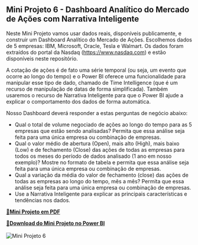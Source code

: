 ## Mini Projeto 6 - Dashboard Analítico do Mercado de Ações com Narrativa Inteligente

Neste Mini Projeto vamos usar dados reais, disponíveis publicamente, e construir um Dashboard Analítico do Mercado de Ações. Escolhemos dados de 5 empresas: IBM, Microsoft, Oracle, Tesla e Walmart. Os dados foram extraídos do portal da Nasdaq (https://www.nasdaq.com) e estão disponíveis neste repositório.

A cotação de ações é de fato uma série temporal (ou seja, um evento que ocorre ao longo do tempo) e o Power BI oferece uma funcionalidade para manipular esse tipo de dado, chamado de Time Intelligence (que é um recurso de manipulação de datas de forma simplificada). Também usaremos o recurso de Narrativa Inteligente para que o Power BI ajude a explicar o comportamento dos dados de forma automática.

Nosso Dashboard deverá responder a estas perguntas de negócio abaixo:
- Qual o total de volume negociado de ações ao longo do tempo para as 5 empresas que estão sendo analisadas? Permita que essa análise seja feita para uma única empresa ou combinação de empresas.
- Qual o valor médio de abertura (Open), mais alto (High), mais baixo (Low) e de fechamento (Close) das ações de todas as empresas para todos os meses do período de dados analisado (1 ano em nosso exemplo)? Mostre no formato de tabela e permita que essa análise seja feita para uma única empresa ou combinação de empresas.
- Qual a variação da média do valor de fechamento (close) das ações de todas as empresas ao longo do tempo, mês a mês? Permita que essa análise seja feita para uma única empresa ou combinação de empresas.
- Use a Narrativa Inteligente para explicar as principais características e tendências nos dados.

[🔗**Mini Projeto em PDF**](https://github.com/wagnermoraesjr/Portifolio_Microsoft_Power_BI/blob/main/Mini_Projeto_6_-_Dashboard_Analitico_do_Mercado_de_Acoes_com_Narrativa_Inteligente/PDF_Mini_Projeto6.pdf)

[🔗**Download do Mini Projeto no Power BI**](https://github.com/wagnermoraesjr/Portifolio_Microsoft_Power_BI/raw/main/Mini_Projeto_6_-_Dashboard_Analitico_do_Mercado_de_Acoes_com_Narrativa_Inteligente/Mini_Projeto6.pbix)
<br><br>
![Mini Projeto 6](https://github.com/wagnermoraesjr/Portifolio_Microsoft_Power_BI/blob/main/Mini_Projeto_6_-_Dashboard_Analitico_do_Mercado_de_Acoes_com_Narrativa_Inteligente/Imagem_1_Mini_Projeto6.png)
